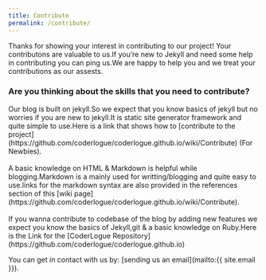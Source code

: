 ```yaml
---
title: Contribute
permalink: /contribute/
---
```


Thanks for showing your interest in contributing to our project! Your contributons are valuable to us.If you’re new to Jekyll  and need some help in contributing you can ping us.We are happy to help you and we treat your contributions as our assests. 
<br/>
<h3> Are you thinking about the  skills that you need to contribute? </h3> 
Our blog is built on jekyll.So we expect that you know basics of jekyll but no worries if you are new to jekyll.It is static site generator framework and quite simple to use.Here is a link that shows how to [contribute to the project](https://github.com/coderlogue/coderlogue.github.io/wiki/Contribute) (For Newbies).<br/><br/>A basic knowledge on HTML & Markdown is helpful while blogging.Markdown is a mainly used for writting/blogging and quite easy to use.links for the markdown syntax are also provided in the references section of this [wiki page](https://github.com/coderlogue/coderlogue.github.io/wiki/Contribute).
<br/><br/>
If you wanna contribute to codebase of the blog by adding new features we expect you know the basics of Jekyll,git & a basic knowledge on Ruby.Here is the Link for the [CoderLogue Repository](https://github.com/coderlogue/coderlogue.github.io) <br/>

You can get in contact with us by: [sending us an email](mailto:{{ site.email }}).
